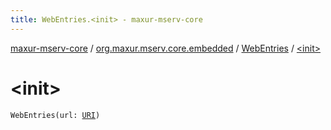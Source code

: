 ```yaml
---
title: WebEntries.<init> - maxur-mserv-core
---
```


[maxur-mserv-core](../../index.html) / [org.maxur.mserv.core.embedded](../index.html) / [WebEntries](index.html) / [&lt;init&gt;](.)

# &lt;init&gt;

`WebEntries(url: `[`URI`](http://docs.oracle.com/javase/8/docs/api/java/net/URI.html)`)`